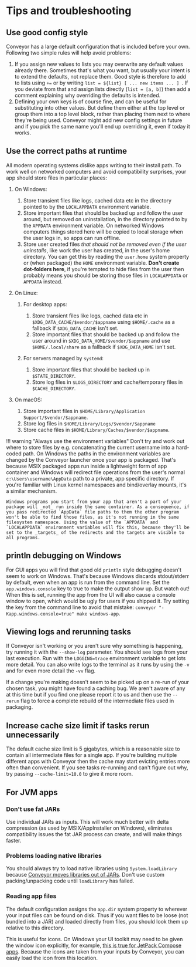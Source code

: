 # Tips and troubleshooting

## Use good config style

Conveyor has a large default configuration that is included before your own. Following two simple rules will help avoid problems:

1. If you assign new values to lists you may overwrite any default values already there. Sometimes that's what you want, but usually your intent is to extend the defaults, not replace them. Good style is therefore to add to lists using `+=` or by writing `list = ${list} [ ... new items ... ] `. If you deviate from that and assign lists directly (`list = [a, b]`) then add a comment explaining why overriding the defaults is intended.
2. Defining your own keys is of course fine, and can be useful for substituting into other values. But define them either at the top level or group them into a top level block, rather than placing them next to where they're being used. Conveyor might add new config settings in future and if you pick the same name you'll end up overriding it, even if today it works.

## Use the correct paths at runtime

All modern operating systems dislike apps writing to their install path. To work well on networked computers and avoid compatibility surprises, your app should store files in particular places:

1. On Windows:
    1. Store transient files like logs, cached data etc in the directory pointed to by the `LOCALAPPDATA` environment variable.
    2. Store important files that should be backed up and follow the user around, but removed on uninstallation, in the directory pointed to by the `APPDATA` environment variable. On networked Windows computers things stored here will be copied to local storage when the user logs in, so apps can run offline.
    3. Store user created files *that should not be removed even if the user uninstalls*, like work the user has created, in the user's home directory. You can get this by reading the `user.home` system property or (when packaged) the `HOME` environment variable. **Don't create dot-folders here**, if you're tempted to hide files from the user then probably means you should be storing those files in `LOCALAPPDATA` or `APPDATA` instead.

2. On Linux:
    1. For desktop apps:
        1. Store transient files like logs, cached data etc in `$XDG_DATA_CACHE/$vendor/$appname` using `$HOME/.cache` as a fallback if `$XDG_DATA_CACHE` isn't set.
        2. Store important files that should be backed up and follow the user around in `$XDG_DATA_HOME/$vendor/$appname` and use `$HOME/.local/share` as a fallback if `$XDG_DATA_HOME` isn't set.

    2. For servers managed by `systemd`:
        1. Store important files that should be backed up in `$STATE_DIRECTORY`.
        2. Store log files in `$LOGS_DIRECTORY` and cache/temporary files in `$CACHE_DIRECTORY`.

3. On macOS:
    1. Store important files in `$HOME/Library/Application Support/$vendor/$appname`.
    2. Store log files in `$HOME/Library/Logs/$vendor/$appname`
    3. Store cache files in `$HOME/Library/Caches/$vendor/$appname`.


!!! warning "Always use the environment variables"
    Don't try and work out where to store files by e.g. concatenating the current username into a hard-coded path. On Windows the paths in the environment variables are changed by the Conveyor launcher once your app is packaged. That's because MSIX packaged apps run inside a lightweight form of app container and Windows will redirect file operations from the user's normal `c:\Users\username\AppData` path to a private, app specific directory. If you're familiar with Linux kernel namespaces and bind/overlay mounts, it's a similar mechanism. 

    Windows programs you start from your app that aren't a part of your package will _not_ run inside the same container. As a consequence, if you pass redirected `AppData` file paths to them the other program won't be able to find those files, as it's not running in the same filesystem namespace. Using the value of the `APPDATA` and `LOCALAPPDATA` environment variables will fix this, because they'll be set to the _targets_ of the redirects and the targets are visible to all programs.

## println debugging on Windows

For GUI apps you will find that good old `println` style debugging doesn't seem to work on Windows. That's because Windows discards stdout/stderr by default, even when an app is run from the command line. Set the `app.windows.console` key to true to make the output show up. But watch out! When this is set, running the app from the UI will also cause a console window to open, which would be ugly for users if you shipped it. Try setting the key from the command line to avoid that mistake: `conveyor "-Kapp.windows.console=true" make windows-app`.

## Viewing logs and rerunning tasks

If Conveyor isn't working or you aren't sure why something is happening, try running it with the `--show-log` parameter. You should see logs from your last execution. Run with the `LOGGING=trace` environment variable to get lots more detail. You can also write logs to the terminal as it runs by using the `-v` and for even more detail the `-vv` flag.

If a change you're making doesn't seem to be picked up on a re-run of your chosen task, you might have found a caching bug. We aren't aware of any at this time but if you find one please report it to us and then use the `--rerun` flag to force a complete rebuild of the intermediate files used in packaging.

## Increase cache size limit if tasks rerun unnecessarily

The default cache size limit is 5 gigabytes, which is a reasonable size to contain all intermediate files for a single app. If you're building multiple different apps with Conveyor then the cache may start evicting entries more often than convenient. If you see tasks re-running and can't figure out why, try passing `--cache-limit=10.0` to give it more room. 

## For JVM apps

### Don't use fat JARs

Use individual JARs as inputs. This will work much better with delta compression (as used by MSIX/AppInstaller on Windows), eliminates compatibility issues the fat JAR process can create, and will make things faster.

### Problems loading native libraries

You should always try to load native libraries using `System.loadLibrary` because [Conveyor moves libraries out of JARs](/configs/jvm.md#native-libraries). Don't use custom packing/unpacking code until `loadLibrary` has failed.

### Reading app files

The default configuration assigns the `app.dir` system property to wherever your input files can be found on disk. Thus if you want files to be loose (not bundled into a JAR) and loaded directly from files, you should look them up relative to this directory. 

This is useful for icons. On Windows your UI toolkit may need to be given the window icon explicitly, for example, [this is true for JetPack Compose apps](https://github.com/JetBrains/compose-jb/tree/master/tutorials/Image_And_Icons_Manipulations). Because the icons are taken from your inputs by Conveyor, you can easily load the icon from this location.
